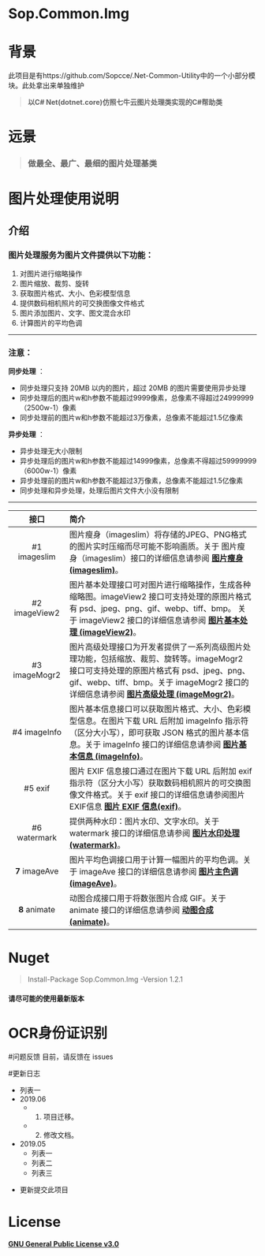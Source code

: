 # Sop.Common.Img

# 背景

此项目是有https://github.com/Sopcce/.Net-Common-Utility中的一个小部分模块。此处拿出来单独维护
>**以C# Net(dotnet.core)仿照七牛云图片处理类实现的C#帮助类**

# 远景
> ### 做最全、最广、最细的图片处理基类

# 图片处理使用说明
## 介绍
### 图片处理服务为图片文件提供以下功能：
1. 对图片进行缩略操作
2. 图片缩放、裁剪、旋转
3. 获取图片格式、大小、色彩模型信息
4. 提供数码相机照片的可交换图像文件格式
5. 图片添加图片、文字、图文混合水印
6. 计算图片的平均色调
----
### 注意：
 **同步处理** ：  
- 同步处理只支持 20MB 以内的图片，超过 20MB 的图片需要使用异步处理
- 同步处理后的图片w和h参数不能超过9999像素，总像素不得超过24999999（2500w-1）像素
- 同步处理前的图片w和h参数不能超过3万像素，总像素不能超过1.5亿像素

 **异步处理** ：
- 异步处理无大小限制
- 异步处理后的图片w和h参数不能超过14999像素，总像素不得超过59999999（6000w-1）像素
- 异步处理前的图片w和h参数不能超过3万像素，总像素不能超过1.5亿像素
- 同步处理和异步处理，处理后图片文件大小没有限制
----

| 接口  | 简介   |   
| :------: | :------------------------------  |
|#1 imageslim      | 图片瘦身（imageslim）将存储的JPEG、PNG格式的图片实时压缩而尽可能不影响画质。关于 图片瘦身（imageslim）接口的详细信息请参阅  [**图片瘦身 (imageslim)**](https://github.com/csharphelp/Sop.Common.Img/wiki/image-thin-body-imageslim)。  |  
|#2 imageView2 |  图片基本处理接口可对图片进行缩略操作，生成各种缩略图。imageView2 接口可支持处理的原图片格式有 psd、jpeg、png、gif、webp、tiff、bmp。 关于 imageView2 接口的详细信息请参阅 [**图片基本处理 (imageView2)**](https://github.com/csharphelp/Sop.Common.Img/wiki/basic-processing-images-imageview2)。   |   
|#3 imageMogr2        |    图片高级处理接口为开发者提供了一系列高级图片处理功能，包括缩放、裁剪、旋转等。imageMogr2 接口可支持处理的原图片格式有 psd、jpeg、png、gif、webp、tiff、bmp。关于 imageMogr2 接口的详细信息请参阅 [**图片高级处理 (imageMogr2)**](https://github.com/csharphelp/Sop.Common.Img/wiki/the-advanced-treatment-of-images-imagemogr2)。   |   
|#4 imageInfo        |  图片基本信息接口可以获取图片格式、大小、色彩模型信息。在图片下载 URL 后附加 imageInfo 指示符（区分大小写），即可获取 JSON 格式的图片基本信息。关于 imageInfo 接口的详细信息请参阅 [**图片基本信息 (imageInfo)**](https://github.com/csharphelp/Sop.Common.Img/wiki/pictures-basic-information-imageinfo)。 |  
|#5 exif        |    图片 EXIF 信息接口通过在图片下载 URL 后附加 exif 指示符（区分大小写）获取数码相机照片的可交换图像文件格式。关于 exif 接口的详细信息请参阅图片EXIF信息  [**图片 EXIF 信息(exif)**]([exif](https://github.com/csharphelp/Sop.Common.Img/wiki/exif))。 |  
|#6 watermark        |   提供两种水印：图片水印、文字水印。关于 watermark 接口的详细信息请参阅 [**图片水印处理 (watermark)**](https://github.com/csharphelp/Sop.Common.Img/wiki/image-watermarking-processing-watermark)。 |  
|**7** imageAve        |图片平均色调接口用于计算一幅图片的平均色调。关于 imageAve 接口的详细信息请参阅  [**图片主色调 (imageAve)**](https://github.com/csharphelp/Sop.Common.Img/wiki/image-average-hue-imageave)。 |  
|**8** animate        |    动图合成接口用于将数张图片合成 GIF。关于 animate 接口的详细信息请参阅 [**动图合成 (animate)**](https://github.com/csharphelp/Sop.Common.Img/wiki/animate)。 |  
 

# Nuget

> Install-Package Sop.Common.Img -Version 1.2.1
####  请尽可能的使用最新版本

# OCR身份证识别


#问题反馈
目前，请反馈在 issues

#更新日志

+ 列表一
+ 2019.06
  + 1. 项目迁移。
  + 2. 修改文档。
+ 2019.05
    * 列表一
    * 列表二
    * 列表三
-  更新提交此项目


# License
[**GNU General Public License v3.0**](https://github.com/csharphelp/Sop.Common.Img/blob/master/LICENSE)
